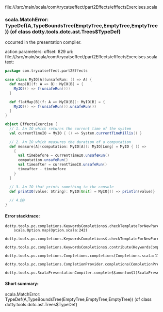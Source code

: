 file://<WORKSPACE>/src/main/scala/com/trycatseffect/part2Effects/efffectsExercises.scala
### scala.MatchError: TypeDef(A,TypeBoundsTree(EmptyTree,EmptyTree,EmptyTree)) (of class dotty.tools.dotc.ast.Trees$TypeDef)

occurred in the presentation compiler.

action parameters:
offset: 829
uri: file://<WORKSPACE>/src/main/scala/com/trycatseffect/part2Effects/efffectsExercises.scala
text:
```scala
package com.trycatseffect.part2Effects

case class MyIO[A](unsafeRun: () => A) {
  def map[B](f: A => B): MyIO[B] = {
    MyIO(() => f(unsafeRun()))
  }

  def flatMap[B](f: A => MyIO[B]): MyIO[B] = {
    MyIO(() => f(unsafeRun()).unsafeRun())
  }
}

object EffectsExercise {
  // 1. An IO which returns the current time of the system
  val currentTimeIO = MyIO { () => System.currentTimeMillis() }

  // 2. An IO which measures the duration of a computation
  def measure[A](computation: MyIO[A]): MyIO[Long] = MyIO { () =>
    {
      val timebefore = currentTimeIO.unsafeRun()
      computation.unsafeRun()
      val timeafter = currentTimeIO.unsafeRun()
      timeafter - timebefore
    }
  }

  // 3. An IO that prints something to the console
  def printIO(value: String): MyIO[Unit] = MyIO{() => println(value)}
  
  // 4.@@
}

```



#### Error stacktrace:

```
dotty.tools.pc.completions.KeywordsCompletions$.checkTemplateForNewParents$$anonfun$2(KeywordsCompletions.scala:220)
	scala.Option.map(Option.scala:242)
	dotty.tools.pc.completions.KeywordsCompletions$.checkTemplateForNewParents(KeywordsCompletions.scala:221)
	dotty.tools.pc.completions.KeywordsCompletions$.contribute(KeywordsCompletions.scala:46)
	dotty.tools.pc.completions.Completions.completions(Completions.scala:119)
	dotty.tools.pc.completions.CompletionProvider.completions(CompletionProvider.scala:87)
	dotty.tools.pc.ScalaPresentationCompiler.complete$$anonfun$1(ScalaPresentationCompiler.scala:143)
```
#### Short summary: 

scala.MatchError: TypeDef(A,TypeBoundsTree(EmptyTree,EmptyTree,EmptyTree)) (of class dotty.tools.dotc.ast.Trees$TypeDef)